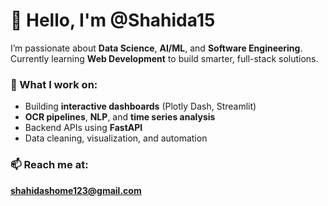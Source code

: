 # 👋 Hello, I'm @Shahida15

I’m passionate about **Data Science**, **AI/ML**, and **Software Engineering**.  
Currently learning **Web Development** to build smarter, full-stack solutions.

### 🧠 What I work on:
- Building **interactive dashboards** (Plotly Dash, Streamlit)
- **OCR pipelines**, **NLP**, and **time series analysis**
- Backend APIs using **FastAPI**
- Data cleaning, visualization, and automation

### 📫 Reach me at:
**shahidashome123@gmail.com**



